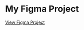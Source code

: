 # My Figma Project

[View Figma Project](https://www.figma.com/design/ODxRuhMY2VL5V1W2Xju3Iq/TOURISM-MANAGEMENT--SYSTEM?node-id=17-4&t=Fa9ua6KPHBS5JyZM-1)

